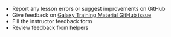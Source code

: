 - Report any lesson errors or suggest improvements on GitHub
- Give feedback on [Galaxy Training Material GitHub issue](https://github.com/galaxyproject/training-material/issues/1452)
- Fill the instructor feedback form
- Review feedback from helpers